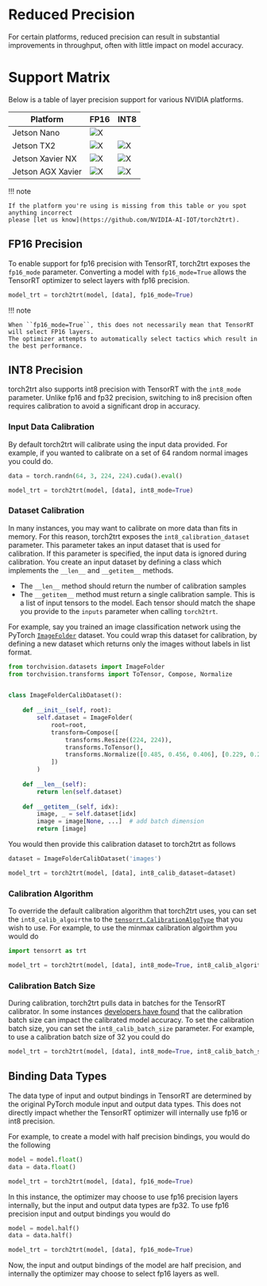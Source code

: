 # Reduced Precision

For certain platforms, reduced precision can result in substantial improvements in throughput,
often with little impact on model accuracy.

# Support Matrix

Below is a table of layer precision support for various NVIDIA platforms.

| Platform | FP16 | INT8 |
|----------|------|------|
| Jetson Nano | ![X](/images/check.svg) |  |
| Jetson TX2 | ![X](/images/check.svg)  | ![X](/images/check.svg) |
| Jetson Xavier NX | ![X](/images/check.svg) | ![X](/images/check.svg) |
| Jetson AGX Xavier | ![X](/images/check.svg)  | ![X](/images/check.svg)  |

!!! note

    If the platform you're using is missing from this table or you spot anything incorrect
    please [let us know](https://github.com/NVIDIA-AI-IOT/torch2trt).
    
## FP16 Precision

To enable support for fp16 precision with TensorRT, torch2trt exposes the ``fp16_mode`` parameter.
Converting a model with ``fp16_mode=True`` allows the TensorRT optimizer to select layers with fp16
precision.


```python
model_trt = torch2trt(model, [data], fp16_mode=True)
```

!!! note

    When ``fp16_mode=True``, this does not necessarily mean that TensorRT will select FP16 layers.
    The optimizer attempts to automatically select tactics which result in the best performance.
    
## INT8 Precision

torch2trt also supports int8 precision with TensorRT with the ``int8_mode`` parameter.  Unlike fp16 and fp32 precision, switching
to in8 precision often requires calibration to avoid a significant drop in accuracy.  

### Input Data Calibration

By default
torch2trt will calibrate using the input data provided.  For example, if you wanted
to calibrate on a set of 64 random normal images you could do.

```python
data = torch.randn(64, 3, 224, 224).cuda().eval()

model_trt = torch2trt(model, [data], int8_mode=True)
```

### Dataset Calibration

In many instances, you may want to calibrate on more data than fits in memory.  For this reason,
torch2trt exposes the ``int8_calibration_dataset`` parameter.  This parameter takes an input
dataset that is used for calibration.  If this parameter is specified, the input data is 
ignored during calibration.  You create an input dataset by defining
a class which implements the ``__len__`` and ``__getitem__`` methods.  

* The ``__len__`` method should return the number of calibration samples
* The ``__getitem__`` method must return a single calibration sample.  This is a list of input tensors to the model.  Each tensor should match the shape
you provide to the ``inputs`` parameter when calling ``torch2trt``.

For example, say you trained an image classification network using the PyTorch [``ImageFolder``](https://pytorch.org/docs/stable/torchvision/datasets.html#imagefolder) dataset.
You could wrap this dataset for calibration, by defining a new dataset which returns only the images without labels in list format.

```python
from torchvision.datasets import ImageFolder
from torchvision.transforms import ToTensor, Compose, Normalize


class ImageFolderCalibDataset():
    
    def __init__(self, root):
        self.dataset = ImageFolder(
            root=root, 
            transform=Compose([
                transforms.Resize((224, 224)),
                transforms.ToTensor(),
                transforms.Normalize([0.485, 0.456, 0.406], [0.229, 0.224, 0.225])
            ])
        )
        
    def __len__(self):
        return len(self.dataset)
    
    def __getitem__(self, idx):
        image, _ = self.dataset[idx]
        image = image[None, ...]  # add batch dimension
        return [image]
```

You would then provide this calibration dataset to torch2trt as follows

```python
dataset = ImageFolderCalibDataset('images')

model_trt = torch2trt(model, [data], int8_calib_dataset=dataset)
```

### Calibration Algorithm

To override the default calibration algorithm that torch2trt uses, you can set the ``int8_calib_algoirthm``
to the [``tensorrt.CalibrationAlgoType``](https://docs.nvidia.com/deeplearning/tensorrt/api/python_api/infer/Int8/Calibrator.html#iint8calibrator)
that you wish to use.  For example, to use the minmax calibration algoirthm you would do

```python
import tensorrt as trt

model_trt = torch2trt(model, [data], int8_mode=True, int8_calib_algorithm=trt.CalibrationAlgoType.MINMAX_CALIBRATION)
```

### Calibration Batch Size

During calibration, torch2trt pulls data in batches for the TensorRT calibrator.  In some instances
[developers have found](https://github.com/NVIDIA-AI-IOT/torch2trt/pull/398) that the calibration batch size can impact the calibrated model accuracy.  To set the calibration batch size, you can set the ``int8_calib_batch_size``
parameter.  For example, to use a calibration batch size of 32 you could do

```python
model_trt = torch2trt(model, [data], int8_mode=True, int8_calib_batch_size=32)
```

## Binding Data Types

The data type of input and output bindings in TensorRT are determined by the original
PyTorch module input and output data types.
This does not directly impact whether the TensorRT optimizer will internally use fp16 or int8 precision.

For example, to create a model with half precision bindings, you would do the following

```python
model = model.float()
data = data.float()

model_trt = torch2trt(model, [data], fp16_mode=True)
```

In this instance, the optimizer may choose to use fp16 precision layers internally, but the
input and output data types are fp32.  To use fp16 precision input and output bindings you would do

```python
model = model.half()
data = data.half()

model_trt = torch2trt(model, [data], fp16_mode=True)
```

Now, the input and output bindings of the model are half precision, and internally the optimizer may
choose to select fp16 layers as well.